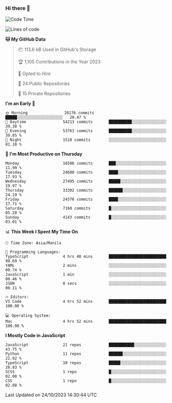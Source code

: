 ### Hi there 👋

<!--START_SECTION:waka-->
![Code Time](http://img.shields.io/badge/Code%20Time-425%20hrs%2057%20mins-blue)

![Lines of code](https://img.shields.io/badge/From%20Hello%20World%20I%27ve%20Written-59.0%20million%20lines%20of%20code-blue)

**🐱 My GitHub Data** 

> 📦 113.6 kB Used in GitHub's Storage 
 > 
> 🏆 1,105 Contributions in the Year 2023
 > 
> 💼 Opted to Hire
 > 
> 📜 24 Public Repositories 
 > 
> 🔑 15 Private Repositories 
 > 
**I'm an Early 🐤** 

```text
🌞 Morning                28176 commits       █████░░░░░░░░░░░░░░░░░░░░   20.47 % 
🌆 Daytime                54213 commits       ██████████░░░░░░░░░░░░░░░   39.38 % 
🌃 Evening                53763 commits       ██████████░░░░░░░░░░░░░░░   39.05 % 
🌙 Night                  1510 commits        ░░░░░░░░░░░░░░░░░░░░░░░░░   01.10 % 
```
📅 **I'm Most Productive on Thursday** 

```text
Monday                   16506 commits       ███░░░░░░░░░░░░░░░░░░░░░░   11.99 % 
Tuesday                  24680 commits       ████░░░░░░░░░░░░░░░░░░░░░   17.93 % 
Wednesday                27495 commits       █████░░░░░░░░░░░░░░░░░░░░   19.97 % 
Thursday                 33302 commits       ██████░░░░░░░░░░░░░░░░░░░   24.19 % 
Friday                   24376 commits       ████░░░░░░░░░░░░░░░░░░░░░   17.71 % 
Saturday                 7160 commits        █░░░░░░░░░░░░░░░░░░░░░░░░   05.20 % 
Sunday                   4143 commits        █░░░░░░░░░░░░░░░░░░░░░░░░   03.01 % 
```


📊 **This Week I Spent My Time On** 

```text
🕑︎ Time Zone: Asia/Manila

💬 Programming Languages: 
TypeScript               4 hrs 48 mins       █████████████████████████   98.69 % 
YAML                     2 mins              ░░░░░░░░░░░░░░░░░░░░░░░░░   00.74 % 
JavaScript               1 min               ░░░░░░░░░░░░░░░░░░░░░░░░░   00.46 % 
JSON                     0 secs              ░░░░░░░░░░░░░░░░░░░░░░░░░   00.11 % 

🔥 Editors: 
VS Code                  4 hrs 52 mins       █████████████████████████   100.00 % 

💻 Operating System: 
Mac                      4 hrs 52 mins       █████████████████████████   100.00 % 
```

**I Mostly Code in JavaScript** 

```text
JavaScript               21 repos            ███████████░░░░░░░░░░░░░░   43.75 % 
Python                   11 repos            ██████░░░░░░░░░░░░░░░░░░░   22.92 % 
TypeScript               10 repos            █████░░░░░░░░░░░░░░░░░░░░   20.83 % 
SCSS                     1 repo              █░░░░░░░░░░░░░░░░░░░░░░░░   02.08 % 
CSS                      1 repo              █░░░░░░░░░░░░░░░░░░░░░░░░   02.08 % 
```




 Last Updated on 24/10/2023 14:30:44 UTC
<!--END_SECTION:waka-->
